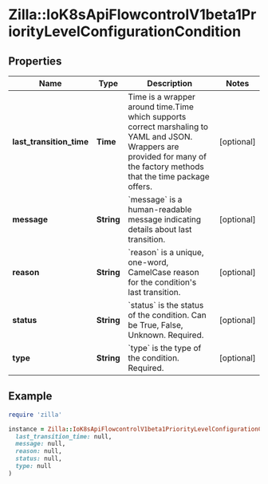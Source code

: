 # Zilla::IoK8sApiFlowcontrolV1beta1PriorityLevelConfigurationCondition

## Properties

| Name | Type | Description | Notes |
| ---- | ---- | ----------- | ----- |
| **last_transition_time** | **Time** | Time is a wrapper around time.Time which supports correct marshaling to YAML and JSON.  Wrappers are provided for many of the factory methods that the time package offers. | [optional] |
| **message** | **String** | &#x60;message&#x60; is a human-readable message indicating details about last transition. | [optional] |
| **reason** | **String** | &#x60;reason&#x60; is a unique, one-word, CamelCase reason for the condition&#39;s last transition. | [optional] |
| **status** | **String** | &#x60;status&#x60; is the status of the condition. Can be True, False, Unknown. Required. | [optional] |
| **type** | **String** | &#x60;type&#x60; is the type of the condition. Required. | [optional] |

## Example

```ruby
require 'zilla'

instance = Zilla::IoK8sApiFlowcontrolV1beta1PriorityLevelConfigurationCondition.new(
  last_transition_time: null,
  message: null,
  reason: null,
  status: null,
  type: null
)
```

